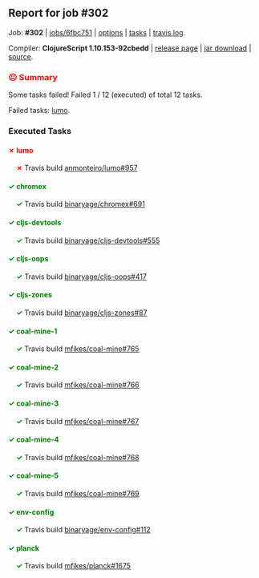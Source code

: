 ## Report for job #302

Job: **#302** | [jobs/6fbc751](https://github.com/cljs-oss/canary/commit/6fbc751a097b8889f173713881f6be558478524c) | [options](options.edn) | [tasks](tasks.edn) | [travis log](https://travis-ci.org/cljs-oss/canary/builds/351620797).

Compiler: **ClojureScript 1.10.153-92cbedd** | [release page](https://github.com/cljs-oss/canary/releases/tag/r1.10.153-92cbedd) | [jar download](https://github.com/cljs-oss/canary/releases/download/r1.10.153-92cbedd/clojurescript-1.10.153-92cbedd.jar) | [source](https://github.com/clojure/clojurescript/commit/92cbedd12cd39d6bc3083a269a10fba9daa7fc40).

### <b style='color:red'>☹ Summary</b>

Some tasks failed! Failed 1 / 12 (executed) of total 12 tasks.

Failed tasks: [lumo](#-lumo).

### Executed Tasks

#### <b style='color:red'>&#x2717; lumo</b>
&nbsp;&nbsp;&nbsp;&nbsp;<b style='color:red'>&#x2717;</b> Travis build [anmonteiro/lumo#957](https://travis-ci.org/anmonteiro/lumo/builds/351621716)<br>

#### <b style='color:green'>&#x2713; chromex</b>
&nbsp;&nbsp;&nbsp;&nbsp;<b style='color:green'>&#x2713;</b> Travis build [binaryage/chromex#691](https://travis-ci.org/binaryage/chromex/builds/351621686)<br>

#### <b style='color:green'>&#x2713; cljs-devtools</b>
&nbsp;&nbsp;&nbsp;&nbsp;<b style='color:green'>&#x2713;</b> Travis build [binaryage/cljs-devtools#555](https://travis-ci.org/binaryage/cljs-devtools/builds/351621682)<br>

#### <b style='color:green'>&#x2713; cljs-oops</b>
&nbsp;&nbsp;&nbsp;&nbsp;<b style='color:green'>&#x2713;</b> Travis build [binaryage/cljs-oops#417](https://travis-ci.org/binaryage/cljs-oops/builds/351621691)<br>

#### <b style='color:green'>&#x2713; cljs-zones</b>
&nbsp;&nbsp;&nbsp;&nbsp;<b style='color:green'>&#x2713;</b> Travis build [binaryage/cljs-zones#87](https://travis-ci.org/binaryage/cljs-zones/builds/351621693)<br>

#### <b style='color:green'>&#x2713; coal-mine-1</b>
&nbsp;&nbsp;&nbsp;&nbsp;<b style='color:green'>&#x2713;</b> Travis build [mfikes/coal-mine#765](https://travis-ci.org/mfikes/coal-mine/builds/351621695)<br>

#### <b style='color:green'>&#x2713; coal-mine-2</b>
&nbsp;&nbsp;&nbsp;&nbsp;<b style='color:green'>&#x2713;</b> Travis build [mfikes/coal-mine#766](https://travis-ci.org/mfikes/coal-mine/builds/351621697)<br>

#### <b style='color:green'>&#x2713; coal-mine-3</b>
&nbsp;&nbsp;&nbsp;&nbsp;<b style='color:green'>&#x2713;</b> Travis build [mfikes/coal-mine#767](https://travis-ci.org/mfikes/coal-mine/builds/351621699)<br>

#### <b style='color:green'>&#x2713; coal-mine-4</b>
&nbsp;&nbsp;&nbsp;&nbsp;<b style='color:green'>&#x2713;</b> Travis build [mfikes/coal-mine#768](https://travis-ci.org/mfikes/coal-mine/builds/351621701)<br>

#### <b style='color:green'>&#x2713; coal-mine-5</b>
&nbsp;&nbsp;&nbsp;&nbsp;<b style='color:green'>&#x2713;</b> Travis build [mfikes/coal-mine#769](https://travis-ci.org/mfikes/coal-mine/builds/351621703)<br>

#### <b style='color:green'>&#x2713; env-config</b>
&nbsp;&nbsp;&nbsp;&nbsp;<b style='color:green'>&#x2713;</b> Travis build [binaryage/env-config#112](https://travis-ci.org/binaryage/env-config/builds/351621705)<br>

#### <b style='color:green'>&#x2713; planck</b>
&nbsp;&nbsp;&nbsp;&nbsp;<b style='color:green'>&#x2713;</b> Travis build [mfikes/planck#1675](https://travis-ci.org/mfikes/planck/builds/351621728)<br>